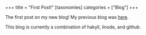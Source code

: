 +++
title = "First Post!"
[taxonomies]
categories = ["Blog"]
+++

The first post on my new blog! My previous blog was [here](http://itscstime.blogspot.com/).  

This blog is currently a combination of hakyll, linode, and github.


